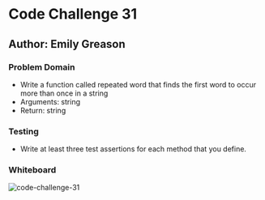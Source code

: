 # Code Challenge 31

## Author: Emily Greason

### Problem Domain

- Write a function called repeated word that finds the first word to occur more than once in a string
- Arguments: string
- Return: string

### Testing

- Write at least three test assertions for each method that you define.

### Whiteboard

![code-challenge-31](./Screenshot%202023-10-12%20at%209.15.54 PM.png)
